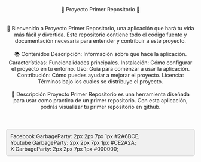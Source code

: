 <div align="center">🌟 Proyecto Primer Repositorio 🌟
  </div>
<br>
<br>
<div align="center">🚀 Bienvenido a Proyecto Primer Repositorio, una aplicación que hará tu vida más fácil y divertida. Este repositorio contiene todo el código fuente y documentación necesaria para entender y contribuir a este proyecto.
<br>
<br>
  </div>

<div align="center">📚 Contenidos
Descripción: Información sobre qué hace la aplicación.
Características: Funcionalidades principales.
Instalación: Cómo configurar el proyecto en tu entorno.
Uso: Guía para comenzar a usar la aplicación.
Contribución: Cómo puedes ayudar a mejorar el proyecto.
Licencia: Términos bajo los cuales se distribuye el proyecto.
<br>
<br>
  </div>

<div align="center">📜 Descripción
Proyecto Primer Repositorio es una herramienta diseñada para usar como practica de un primer repositorio. Con esta aplicación, podrás visualizar tu primer repositorio en github.
</div>
<br>
<br>
<br>
<div style="background-color: #f0f0f0; border: 1px solid #ccc; padding: 10px; border-radius: 5px;">Facebook GarbageParty: 2px 2px 7px 1px #2A6BCE;
<br>
Youtube GarbageParty: 2px 2px 7px 1px #CE2A2A;
<br>
X GarbageParty: 2px 2px 7px 1px #000000;
